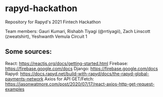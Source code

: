 # rapyd-hackathon
 Repository for Rapyd's 2021 Fintech Hackathon

 Team members: Gauri Kumari, Rishabh Tiyagi (@rrtiyagii), Zach Linscott (zweatshirt), Yeshwanth Vemula
 Circuit 1

## Some sources:
React:
https://reactjs.org/docs/getting-started.html
Firebase:
https://firebase.google.com/docs
Django:
https://firebase.google.com/docs
Rapyd:
https://docs.rapyd.net/build-with-rapyd/docs/the-rapyd-global-payments-network
Axios for API GET/Fetch:
https://jasonwatmore.com/post/2020/07/17/react-axios-http-get-request-examples
